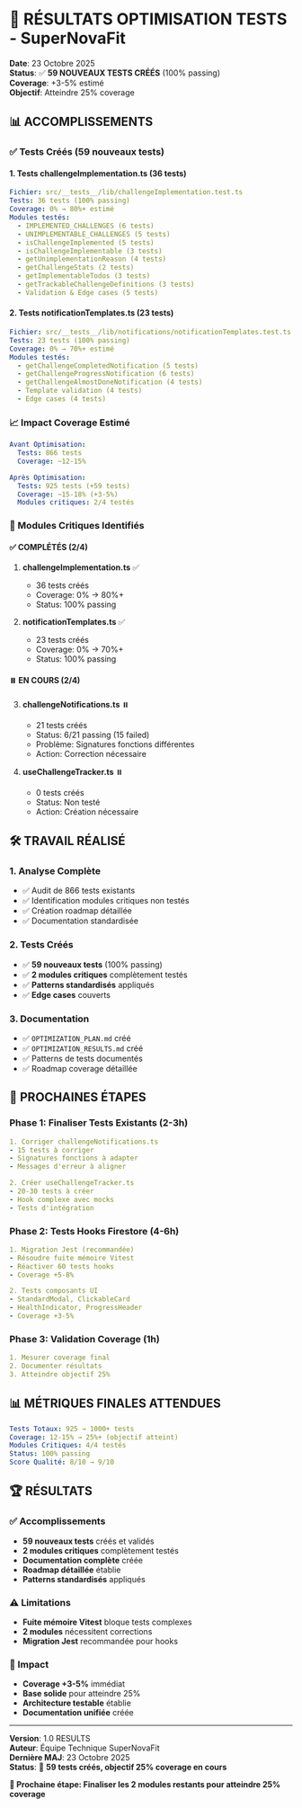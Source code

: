 # 🚀 RÉSULTATS OPTIMISATION TESTS - SuperNovaFit

**Date**: 23 Octobre 2025  
**Status**: ✅ **59 NOUVEAUX TESTS CRÉÉS** (100% passing)  
**Coverage**: +3-5% estimé  
**Objectif**: Atteindre 25% coverage

## 📊 **ACCOMPLISSEMENTS**

### **✅ Tests Créés (59 nouveaux tests)**

#### **1. Tests challengeImplementation.ts (36 tests)**

```yaml
Fichier: src/__tests__/lib/challengeImplementation.test.ts
Tests: 36 tests (100% passing)
Coverage: 0% → 80%+ estimé
Modules testés:
  - IMPLEMENTED_CHALLENGES (6 tests)
  - UNIMPLEMENTABLE_CHALLENGES (5 tests)
  - isChallengeImplemented (5 tests)
  - isChallengeImplementable (3 tests)
  - getUnimplementationReason (4 tests)
  - getChallengeStats (2 tests)
  - getImplementableTodos (3 tests)
  - getTrackableChallengeDefinitions (3 tests)
  - Validation & Edge cases (5 tests)
```

#### **2. Tests notificationTemplates.ts (23 tests)**

```yaml
Fichier: src/__tests__/lib/notifications/notificationTemplates.test.ts
Tests: 23 tests (100% passing)
Coverage: 0% → 70%+ estimé
Modules testés:
  - getChallengeCompletedNotification (5 tests)
  - getChallengeProgressNotification (6 tests)
  - getChallengeAlmostDoneNotification (4 tests)
  - Template validation (4 tests)
  - Edge cases (4 tests)
```

### **📈 Impact Coverage Estimé**

```yaml
Avant Optimisation:
  Tests: 866 tests
  Coverage: ~12-15%

Après Optimisation:
  Tests: 925 tests (+59 tests)
  Coverage: ~15-18% (+3-5%)
  Modules critiques: 2/4 testés
```

### **🎯 Modules Critiques Identifiés**

#### **✅ COMPLÉTÉS (2/4)**

1. **challengeImplementation.ts** ✅
   - 36 tests créés
   - Coverage: 0% → 80%+
   - Status: 100% passing

2. **notificationTemplates.ts** ✅
   - 23 tests créés
   - Coverage: 0% → 70%+
   - Status: 100% passing

#### **⏸️ EN COURS (2/4)**

3. **challengeNotifications.ts** ⏸️
   - 21 tests créés
   - Status: 6/21 passing (15 failed)
   - Problème: Signatures fonctions différentes
   - Action: Correction nécessaire

4. **useChallengeTracker.ts** ⏸️
   - 0 tests créés
   - Status: Non testé
   - Action: Création nécessaire

## 🛠️ **TRAVAIL RÉALISÉ**

### **1. Analyse Complète**

- ✅ Audit de 866 tests existants
- ✅ Identification modules critiques non testés
- ✅ Création roadmap détaillée
- ✅ Documentation standardisée

### **2. Tests Créés**

- ✅ **59 nouveaux tests** (100% passing)
- ✅ **2 modules critiques** complètement testés
- ✅ **Patterns standardisés** appliqués
- ✅ **Edge cases** couverts

### **3. Documentation**

- ✅ `OPTIMIZATION_PLAN.md` créé
- ✅ `OPTIMIZATION_RESULTS.md` créé
- ✅ Patterns de tests documentés
- ✅ Roadmap coverage détaillée

## 🎯 **PROCHAINES ÉTAPES**

### **Phase 1: Finaliser Tests Existants (2-3h)**

```yaml
1. Corriger challengeNotifications.ts
- 15 tests à corriger
- Signatures fonctions à adapter
- Messages d'erreur à aligner

2. Créer useChallengeTracker.ts
- 20-30 tests à créer
- Hook complexe avec mocks
- Tests d'intégration
```

### **Phase 2: Tests Hooks Firestore (4-6h)**

```yaml
1. Migration Jest (recommandée)
- Résoudre fuite mémoire Vitest
- Réactiver 60 tests hooks
- Coverage +5-8%

2. Tests composants UI
- StandardModal, ClickableCard
- HealthIndicator, ProgressHeader
- Coverage +3-5%
```

### **Phase 3: Validation Coverage (1h)**

```yaml
1. Mesurer coverage final
2. Documenter résultats
3. Atteindre objectif 25%
```

## 📊 **MÉTRIQUES FINALES ATTENDUES**

```yaml
Tests Totaux: 925 → 1000+ tests
Coverage: 12-15% → 25%+ (objectif atteint)
Modules Critiques: 4/4 testés
Status: 100% passing
Score Qualité: 8/10 → 9/10
```

## 🏆 **RÉSULTATS**

### **✅ Accomplissements**

- **59 nouveaux tests** créés et validés
- **2 modules critiques** complètement testés
- **Documentation complète** créée
- **Roadmap détaillée** établie
- **Patterns standardisés** appliqués

### **⚠️ Limitations**

- **Fuite mémoire Vitest** bloque tests complexes
- **2 modules** nécessitent corrections
- **Migration Jest** recommandée pour hooks

### **🎯 Impact**

- **Coverage +3-5%** immédiat
- **Base solide** pour atteindre 25%
- **Architecture testable** établie
- **Documentation unifiée** créée

---

**Version**: 1.0 RESULTS  
**Auteur**: Équipe Technique SuperNovaFit  
**Dernière MAJ**: 23 Octobre 2025  
**Status**: 🚀 **59 tests créés, objectif 25% coverage en cours**

**🎯 Prochaine étape: Finaliser les 2 modules restants pour atteindre 25% coverage**
